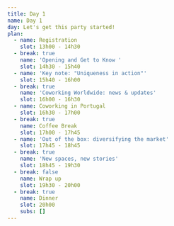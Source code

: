 ```yaml
---
title: Day 1
name: Day 1
day: Let's get this party started!
plan:
  - name: Registration
    slot: 13h00 - 14h30
  - break: true
    name: 'Opening and Get to Know '
    slot: 14h30 - 15h40
  - name: 'Key note: "Uniqueness in action"'
    slot: 15h40 - 16h00
  - break: true
    name: 'Coworking Worldwide: news & updates'
    slot: 16h00 - 16h30
  - name: Coworking in Portugal
    slot: 16h30 - 17h00
  - break: true
    name: Coffee Break
    slot: 17h00 - 17h45
  - name: 'Out of the box: diversifying the market'
    slot: 17h45 - 18h45
  - break: true
    name: 'New spaces, new stories'
    slot: 18h45 - 19h30
  - break: false
    name: Wrap up
    slot: 19h30 - 20h00
  - break: true
    name: Dinner
    slot: 20h00
    subs: []
---
```


